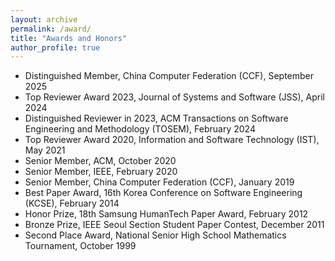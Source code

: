 ```yaml
---
layout: archive
permalink: /award/
title: "Awards and Honors"
author_profile: true
---
```


- Distinguished Member, China Computer Federation (CCF), September 2025  
- Top Reviewer Award 2023, Journal of Systems and Software (JSS), April 2024
- Distinguished Reviewer in 2023, ACM Transactions on Software Engineering and Methodology (TOSEM), February 2024
- Top Reviewer Award 2020, Information and Software Technology (IST), May 2021
- Senior Member, ACM, October 2020
- Senior Member, IEEE, February 2020
- Senior Member, China Computer Federation (CCF), January 2019 
- Best Paper Award, 16th Korea Conference on Software Engineering (KCSE), February 2014
- Honor Prize, 18th Samsung HumanTech Paper Award, February 2012
- Bronze Prize, IEEE Seoul Section Student Paper Contest, December 2011
- Second Place Award, National Senior High School Mathematics Tournament, October 1999 
